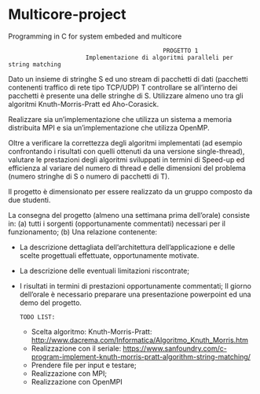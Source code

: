# Multicore-project
Programming in C for system embeded and multicore

                                                PROGETTO 1
                          Implementazione di algoritmi paralleli per string matching

Dato un insieme di stringhe S ed uno stream di pacchetti di dati (pacchetti contenenti traffico di rete
tipo TCP/UDP) T controllare se all’interno dei pacchetti è presente una delle stringhe di S. Utilizzare
almeno uno tra gli algoritmi Knuth-Morris-Pratt ed Aho-Corasick.

Realizzare sia un’implementazione che utilizza un sistema a memoria distribuita MPI e sia
un’implementazione che utilizza OpenMP.

Oltre a verificare la correttezza degli algoritmi implementati (ad esempio confrontando i risultati
con quelli ottenuti da una versione single-thread), valutare le prestazioni degli algoritmi sviluppati
in termini di Speed-up ed efficienza al variare del numero di thread e delle dimensioni del problema
(numero stringhe di S o numero di pacchetti di T).

Il progetto è dimensionato per essere realizzato da un gruppo composto da due studenti.

La consegna del progetto (almeno una settimana prima dell’orale) consiste in:
(a) tutti i sorgenti (opportunamente commentati) necessari per il funzionamento;
(b) Una relazione contenente:
- La descrizione dettagliata dell’architettura dell’applicazione e delle scelte progettuali effettuate,
opportunamente motivate.
- La descrizione delle eventuali limitazioni riscontrate;
- I risultati in termini di prestazioni opportunamente commentati;
Il giorno dell’orale è necessario preparare una presentazione powerpoint ed una demo del progetto.

      TODO LIST:
  - Scelta algoritmo: Knuth-Morris-Pratt: http://www.dacrema.com/Informatica/Algoritmo_Knuth_Morris.htm
  - Realizzazione con il seriale: https://www.sanfoundry.com/c-program-implement-knuth-morris-pratt-algorithm-string-matching/
  - Prendere file per input e testare;
  - Realizzazione con MPI;
  - Realizzazione con OpenMPI
